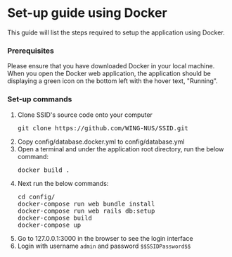 Set-up guide using Docker
=======================

This guide will list the steps required to setup the application using Docker. 

### Prerequisites

Please ensure that you have downloaded Docker in your local machine. When you open the Docker web application, the application should be displaying a green icon on the bottom left with the hover text, "Running". 

### Set-up commands
1. Clone SSID's source code onto your computer
    <pre>git clone https://github.com/WING-NUS/SSID.git</pre>
2. Copy config/database.docker.yml to config/database.yml
3. Open a terminal and under the application root directory, run the below command:
    <pre>docker build .</pre>
4. Next run the below commands:
    <pre>cd config/
   docker-compose run web bundle install
   docker-compose run web rails db:setup
   docker-compose build 
   docker-compose up</pre>
5. Go to 127.0.0.1:3000 in the browser to see the login interface
6. Login with username `admin` and password `$$SSIDPassword$$`